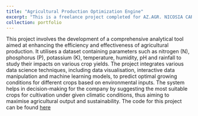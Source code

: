 ```yaml
---
title: "Agricultural Production Optimization Engine"
excerpt: "This is a freelance project completed for AZ.AGR. NICOSIA CARMELA where I applied machine learning models for crop yield prediction. <br/><img src='/images/Agrit.jpg'>"
collection: portfolio
---
```


This project involves the development of a comprehensive analytical tool aimed at enhancing the efficiency and effectiveness of agricultural production. It utilises a dataset containing parameters such as nitrogen (N), phosphorus (P), potassium (K), temperature, humidity, pH and rainfall to study their impacts on various crop yields. The project integrates various data science techniques, including data visualisation, interactive data manipulation and machine learning models, to predict optimal growing conditions for different crops based on environmental inputs. The system helps in decision-making for the company by suggesting the most suitable crops for cultivation under given climatic conditions, thus aiming to maximise agricultural output and sustainability. The code for this project can be found [here](https://github.com/giuseppeinc96/Data-Driven-Projects/tree/main)
